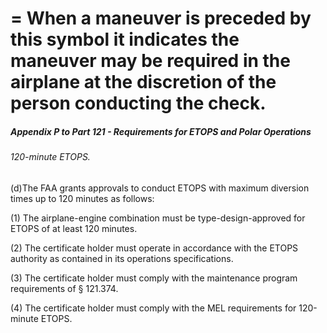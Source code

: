 
# = When a maneuver is preceded by this symbol it indicates the maneuver may be required in the airplane at the discretion of the person conducting the check.
##### Appendix P to Part 121 - Requirements for ETOPS and Polar Operations
###### 120-minute ETOPS.

(d)The FAA grants approvals to conduct ETOPS with maximum diversion times up to 120 minutes as follows:

(1) The airplane-engine combination must be type-design-approved for ETOPS of at least 120 minutes.

(2) The certificate holder must operate in accordance with the ETOPS authority as contained in its operations specifications.

(3) The certificate holder must comply with the maintenance program requirements of § 121.374.

(4) The certificate holder must comply with the MEL requirements for 120-minute ETOPS.
